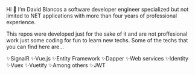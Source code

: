 
Hi 👋  I’m David Blancos a software developer engineer specialized but not limited to NET applications with more than four
years of professional experience.

This repos were developed just for the sake of it and are not proffesional work just some coding for fun to learn new techs.
Some of the techs that you can find here are...

✨SignalR
✨Vue.js
✨Entity Framework
✨Dapper
✨Web services
✨Identity
✨Vuex
✨Vuetify
✨Among others
✨JWT
  
